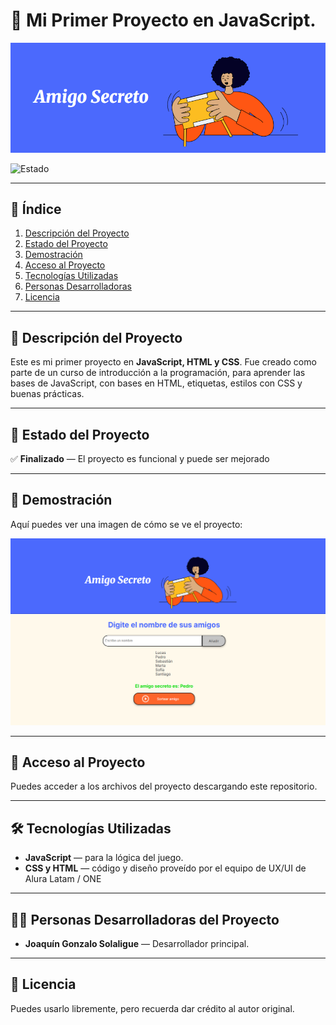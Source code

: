 # 📌 Mi Primer Proyecto en JavaScript.

![Portada del Proyecto](https://github.com/gonzasolaligue/challenge-amigo-secreto/blob/main/img/portada-del-juego.png?raw=true)

![Estado](https://img.shields.io/badge/status-completed-success) 

---

## 📑 Índice
1. [Descripción del Proyecto](#descripción-del-proyecto)  
2. [Estado del Proyecto](#estado-del-proyecto)  
3. [Demostración](#demostración)  
4. [Acceso al Proyecto](#acceso-al-proyecto)  
5. [Tecnologías Utilizadas](#tecnologías-utilizadas)   
6. [Personas Desarrolladoras](#personas-desarrolladoras)  
7. [Licencia](#licencia)  

---

## 📖 Descripción del Proyecto
Este es mi primer proyecto en **JavaScript, HTML y CSS**. Fue creado como parte de un curso de introducción a la programación, para aprender las bases de JavaScript, con bases en HTML, etiquetas, estilos con CSS y buenas prácticas.

---

## 🚀 Estado del Proyecto
✅ **Finalizado** — El proyecto es funcional y puede ser mejorado

---

## 🎯 Demostración
Aquí puedes ver una imagen de cómo se ve el proyecto:

![Captura de Pantalla](https://github.com/gonzasolaligue/challenge-amigo-secreto/blob/main/img/juego-vista-general.png?raw=true)

---

## 🔗 Acceso al Proyecto
Puedes acceder a los archivos del proyecto descargando este repositorio.


---

## 🛠️ Tecnologías Utilizadas
- **JavaScript** — para la lógica del juego.  
- **CSS y HTML** — código y diseño proveído por el equipo de UX/UI de Alura Latam / ONE
  
---

## 👨‍💻 Personas Desarrolladoras del Proyecto
- **Joaquín Gonzalo Solaligue** — Desarrollador principal.

---

## 📄 Licencia
Puedes usarlo libremente, pero recuerda dar crédito al autor original.

